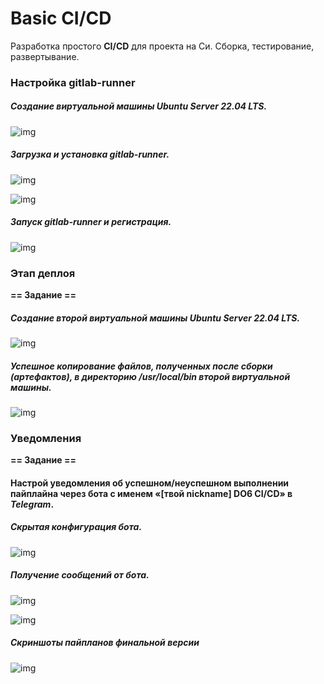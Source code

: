 # Basic CI/CD

Разработка простого **CI/CD** для проекта на Си. Сборка, тестирование, развертывание.

### Настройка **gitlab-runner**

##### Создание виртуальной машины *Ubuntu Server 22.04 LTS*.
![img](screenshots/1.1.png)

##### Загрузка и установка **gitlab-runner**.
![img](screenshots/1.2.png)

![img](screenshots/1.3.png)

##### Запуск **gitlab-runner** и регистрация.
![img](screenshots/1.4.png)

### Этап деплоя

**== Задание ==**

##### Создание второй виртуальной машины *Ubuntu Server 22.04 LTS*.
![img](screenshots/5.1.png)

##### Успешное копирование файлов, полученных после сборки (артефактов), в директорию */usr/local/bin* второй виртуальной машины.

![img](screenshots/5.2.png)

### Уведомления

**== Задание ==**

#### Настрой уведомления об успешном/неуспешном выполнении пайплайна через бота с именем «[твой nickname] DO6 CI/CD» в *Telegram*.
##### Скрытая конфигурация бота.
![img](screenshots/6.0.png)
##### Получение сообщений от бота.
![img](screenshots/6.1.png)

![img](screenshots/6.2.png)

##### Скриншоты пайпланов финальной версии
![img](screenshots/7.0.png)


